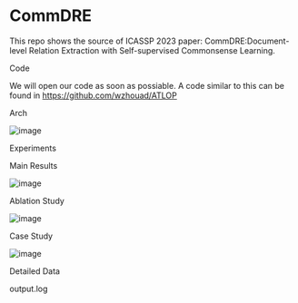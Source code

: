 # CommDRE

This repo shows the source of ICASSP 2023 paper: CommDRE:Document-level Relation Extraction with Self-supervised Commonsense Learning. 

Code

We will open our code as soon as possiable. A code similar to this can be found in https://github.com/wzhouad/ATLOP

Arch 

![image](https://user-images.githubusercontent.com/9714955/196356100-52362aca-c8fd-4fc6-9b0d-2c6e28a06d8b.png)

Experiments

Main Results

![image](https://user-images.githubusercontent.com/9714955/196356493-d566e1ba-13b9-4fb9-8c25-da29a61dc43b.png)

Ablation Study

![image](https://user-images.githubusercontent.com/9714955/196358722-2239c94a-114d-48ea-9f4e-e22ca371f3db.png)

Case Study

![image](https://user-images.githubusercontent.com/9714955/196356743-2b24459a-1a40-4d2a-9c0d-1aa94ca0fac9.png)

Detailed Data

output.log

